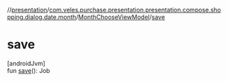 //[presentation](../../../index.md)/[com.veles.purchase.presentation.presentation.compose.shopping.dialog.date.month](../index.md)/[MonthChooseViewModel](index.md)/[save](save.md)

# save

[androidJvm]\
fun [save](save.md)(): Job
